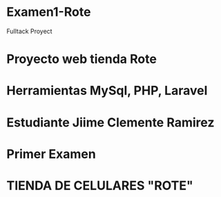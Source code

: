 # Examen1-Rote
Fulltack Proyect
# Proyecto web tienda Rote
# Herramientas MySql, PHP, Laravel
# Estudiante Jiime Clemente Ramirez
# Primer Examen
# TIENDA DE CELULARES "ROTE"
